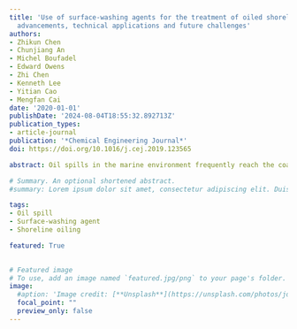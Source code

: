 ```yaml
---
title: 'Use of surface-washing agents for the treatment of oiled shorelines: research
  advancements, technical applications and future challenges'
authors:
- Zhikun Chen
- Chunjiang An
- Michel Boufadel
- Edward Owens
- Zhi Chen
- Kenneth Lee
- Yitian Cao
- Mengfan Cai
date: '2020-01-01'
publishDate: '2024-08-04T18:55:32.892713Z'
publication_types:
- article-journal
publication: '*Chemical Engineering Journal*'
doi: https://doi.org/10.1016/j.cej.2019.123565

abstract: Oil spills in the marine environment frequently reach the coastal zone where active cleanup strategies may become necessary if the rates of natural weathering and attenuation of the stranded oil are considered inadequate. The application of surface-washing agents (SWAs) is an operational technique that enhances the separation and removal of oil that is adhered to solid surfaces. This article presents a comprehensive review of the current and emerging technologies to treat oiled shorelines using SWAs. The discussion includes a brief description of the characteristics of shoreline oiling and the current available techniques for shoreline treatment or cleanup. It summarizes the basics of surface washing, toxicity issues associate with SWAs, and state-of-the-art efforts to date on oil removal using SWAs at both laboratory and field scales. The development trends of green SWAs for shoreline treatment are further introduced. Finally, a new perspective on challenges and recommendations is provided for future research on the applicability and effectiveness of SWAs oiled shorelines.

# Summary. An optional shortened abstract.
#summary: Lorem ipsum dolor sit amet, consectetur adipiscing elit. Duis posuere tellus ac convallis placerat. Proin tincidunt magna sed ex sollicitudin condimentum.

tags:
- Oil spill
- Surface-washing agent
- Shoreline oiling

featured: True

  
# Featured image
# To use, add an image named `featured.jpg/png` to your page's folder. 
image:
  #aption: 'Image credit: [**Unsplash**](https://unsplash.com/photos/jdD8gXaTZsc)'
  focal_point: ""
  preview_only: false
---
```

